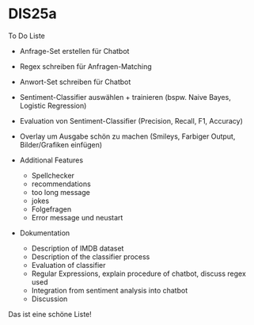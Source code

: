 # DIS25a

To Do Liste

* Anfrage-Set erstellen für Chatbot
* Regex schreiben für Anfragen-Matching
* Anwort-Set schreiben für Chatbot
* Sentiment-Classifier auswählen + trainieren (bspw. Naive Bayes, Logistic Regression)
* Evaluation von Sentiment-Classifier (Precision, Recall, F1, Accuracy)
* Overlay um Ausgabe schön zu machen (Smileys, Farbiger Output, Bilder/Grafiken einfügen)
* Additional Features
  * Spellchecker
  * recommendations
  * too long message
  * jokes
  * Folgefragen
  * Error message und neustart 

* Dokumentation
  * Description of IMDB dataset
  * Description of the classifier process
  * Evaluation of classifier
  * Regular Expressions, explain procedure of chatbot, discuss regex used
  * Integration from sentiment analysis into chatbot
  * Discussion

Das ist eine schöne Liste!
